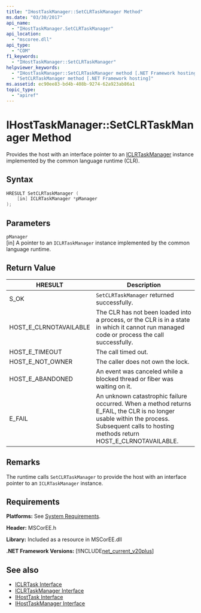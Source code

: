 ```yaml
---
title: "IHostTaskManager::SetCLRTaskManager Method"
ms.date: "03/30/2017"
api_name: 
  - "IHostTaskManager.SetCLRTaskManager"
api_location: 
  - "mscoree.dll"
api_type: 
  - "COM"
f1_keywords: 
  - "IHostTaskManager::SetCLRTaskManager"
helpviewer_keywords: 
  - "IHostTaskManager::SetCLRTaskManager method [.NET Framework hosting]"
  - "SetCLRTaskManager method [.NET Framework hosting]"
ms.assetid: ec90ee83-bd4b-408b-9274-62a923ab86a1
topic_type: 
  - "apiref"
---
```

# IHostTaskManager::SetCLRTaskManager Method
Provides the host with an interface pointer to an [ICLRTaskManager](iclrtaskmanager-interface.md) instance implemented by the common language runtime (CLR).  
  
## Syntax  
  
```cpp  
HRESULT SetCLRTaskManager (  
    [in] ICLRTaskManager *pManager  
);  
```  
  
## Parameters  
 `pManager`  
 [in] A pointer to an `ICLRTaskManager` instance implemented by the common language runtime.  
  
## Return Value  
  
|HRESULT|Description|  
|-------------|-----------------|  
|S_OK|`SetCLRTaskManager` returned successfully.|  
|HOST_E_CLRNOTAVAILABLE|The CLR has not been loaded into a process, or the CLR is in a state in which it cannot run managed code or process the call successfully.|  
|HOST_E_TIMEOUT|The call timed out.|  
|HOST_E_NOT_OWNER|The caller does not own the lock.|  
|HOST_E_ABANDONED|An event was canceled while a blocked thread or fiber was waiting on it.|  
|E_FAIL|An unknown catastrophic failure occurred. When a method returns E_FAIL, the CLR is no longer usable within the process. Subsequent calls to hosting methods return HOST_E_CLRNOTAVAILABLE.|  
  
## Remarks  
 The runtime calls `SetCLRTaskManager` to provide the host with an interface pointer to an `ICLRTaskManager` instance.  
  
## Requirements  
 **Platforms:** See [System Requirements](../../get-started/system-requirements.md).  
  
 **Header:** MSCorEE.h  
  
 **Library:** Included as a resource in MSCorEE.dll  
  
 **.NET Framework Versions:** [!INCLUDE[net_current_v20plus](../../../../includes/net-current-v20plus-md.md)]  
  
## See also

- [ICLRTask Interface](iclrtask-interface.md)
- [ICLRTaskManager Interface](iclrtaskmanager-interface.md)
- [IHostTask Interface](ihosttask-interface.md)
- [IHostTaskManager Interface](ihosttaskmanager-interface.md)
